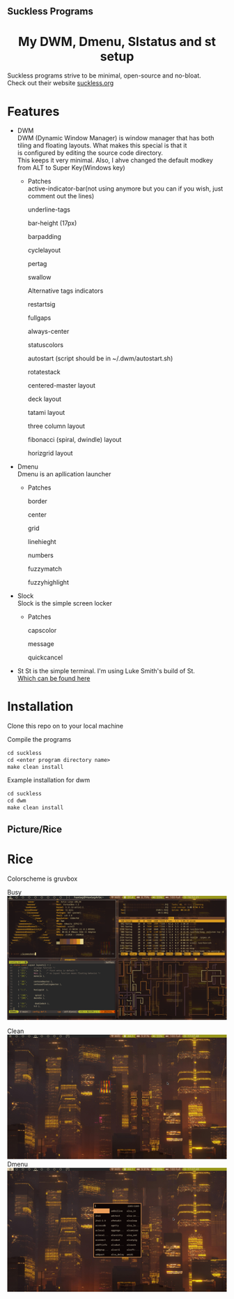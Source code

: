 ## Suckless Programs

<h1 align="center"> My DWM, Dmenu, Slstatus and st setup </h1>

Suckless programs strive to be minimal, open-source and no-bloat. <br>
Check out their website <a href="https://suckless.org"> suckless.org </a> 


# Features 

* DWM   
   DWM (Dynamic Window Manager) is window manager that has both  
   tiling and floating layouts. What makes this special is that it  
   is configured by editing the source code directory.  
   This keeps it very minimal. Also, I ahve changed the default modkey from ALT to Super Key(Windows key)    
   * Patches   
       active-indicator-bar(not using anymore but you can if you wish, just comment out the lines)    

       underline-tags   

       bar-height (17px)   

       barpadding 

       cyclelayout   

       pertag  

       swallow   

       Alternative tags indicators    

       restartsig

       fullgaps   

       always-center  

       statuscolors   

       autostart (script should be in ~/.dwm/autostart.sh)     

       rotatestack   

       centered-master layout   

       deck layout   

       tatami layout   

       three column layout   

       fibonacci (spiral, dwindle) layout   

       horizgrid layout   


* Dmenu   
   Dmenu is an apllication launcher   
   * Patches   

       border   
       
       center   

       grid   

       linehieght   

       numbers   

       fuzzymatch   

       fuzzyhighlight   


* Slock   
   Slock is the simple screen locker   

    * Patches   

       capscolor   

       message   

       quickcancel   

* St 
   St is the simple terminal. I'm using Luke Smith's build of St.  
   <a href="https://github.com/lukesmithxyz/st" > Which can be found here </a>   
       
      

# Installation

Clone this repo on to your local machine 


Compile the programs 
```shell
cd suckless
cd <enter program directory name>
make clean install
```

Example installation for dwm
```shell
cd suckless
cd dwm
make clean install
```

## Picture/Rice

# Rice
Colorscheme is gruvbox   

Busy   
![busy](scrots/busy.png)   

Clean   
![clean](scrots/clean.jpg)   
Dmenu   
![dmenu](scrots/dmenu.jpg)










